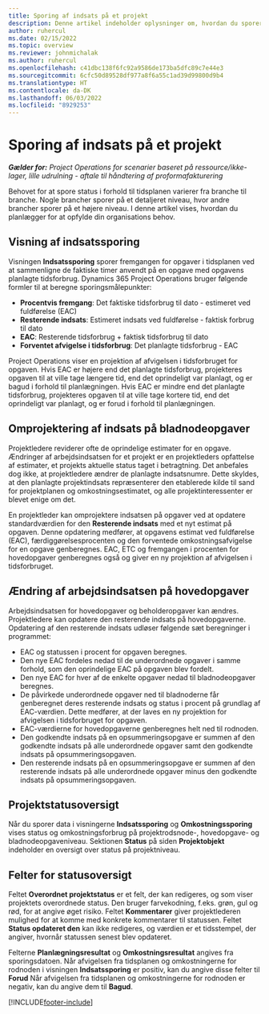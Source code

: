 ```yaml
---
title: Sporing af indsats på et projekt
description: Denne artikel indeholder oplysninger om, hvordan du sporer projektindsats og arbejdets fremgang.
author: ruhercul
ms.date: 02/15/2022
ms.topic: overview
ms.reviewer: johnmichalak
ms.author: ruhercul
ms.openlocfilehash: c41dbc138f6fc92a9586de173ba5dfc89c7e44e3
ms.sourcegitcommit: 6cfc50d89528df977a8f6a55c1ad39d99800d9b4
ms.translationtype: HT
ms.contentlocale: da-DK
ms.lasthandoff: 06/03/2022
ms.locfileid: "8929253"
---
```

# <a name="project-effort-tracking"></a>Sporing af indsats på et projekt

_**Gælder for:** Project Operations for scenarier baseret på ressource/ikke-lager, lille udrulning - aftale til håndtering af proformafakturering_

Behovet for at spore status i forhold til tidsplanen varierer fra branche til branche. Nogle brancher sporer på et detaljeret niveau, hvor andre brancher sporer på et højere niveau. I denne artikel vises, hvordan du planlægger for at opfylde din organisations behov.

## <a name="effort-tracking-view"></a>Visning af indsatssporing

Visningen **Indsatssporing** sporer fremgangen for opgaver i tidsplanen ved at sammenligne de faktiske timer anvendt på en opgave med opgavens planlagte tidsforbrug. Dynamics 365 Project Operations bruger følgende formler til at beregne sporingsmålepunkter:

- **Procentvis fremgang**: Det faktiske tidsforbrug til dato - estimeret ved fuldførelse (EAC) 
- **Resterende indsats**: Estimeret indsats ved fuldførelse - faktisk forbrug til dato 
- **EAC**: Resterende tidsforbrug + faktisk tidsforbrug til dato 
- **Forventet afvigelse i tidsforbrug**: Det planlagte tidsforbrug - EAC

Project Operations viser en projektion af afvigelsen i tidsforbruget for opgaven. Hvis EAC er højere end det planlagte tidsforbrug, projekteres opgaven til at ville tage længere tid, end det oprindeligt var planlagt, og er bagud i forhold til planlægningen. Hvis EAC er mindre end det planlagte tidsforbrug, projekteres opgaven til at ville tage kortere tid, end det oprindeligt var planlagt, og er forud i forhold til planlægningen.

## <a name="reprojecting-effort-on-leaf-node-tasks"></a>Omprojektering af indsats på bladnodeopgaver

Projektledere reviderer ofte de oprindelige estimater for en opgave. Ændringer af arbejdsindsatsen for et projekt er en projektleders opfattelse af estimater, et projekts aktuelle status taget i betragtning. Det anbefales dog ikke, at projektledere ændrer de planlagte indsatsnumre. Dette skyldes, at den planlagte projektindsats repræsenterer den etablerede kilde til sand for projektplanen og omkostningsestimatet, og alle projektinteressenter er blevet enige om det.

En projektleder kan omprojektere indsatsen på opgaver ved at opdatere standardværdien for den **Resterende indsats** med et nyt estimat på opgaven. Denne opdatering medfører, at opgavens estimat ved fuldførelse (EAC), færdiggørelsesprocenten og den forventede omkostningsafvigelse for en opgave genberegnes. EAC, ETC og fremgangen i procenten for hovedopgaver genberegnes også og giver en ny projektion af afvigelsen i tidsforbruget.

## <a name="reprojection-of-effort-on-summary-tasks"></a>Ændring af arbejdsindsatsen på hovedopgaver

Arbejdsindsatsen for hovedopgaver og beholderopgaver kan ændres. Projektledere kan opdatere den resterende indsats på hovedopgaverne. Opdatering af den resterende indsats udløser følgende sæt beregninger i programmet:

- EAC og statussen i procent for opgaven beregnes.
- Den nye EAC fordeles nedad til de underordnede opgaver i samme forhold, som den oprindelige EAC på opgaven blev fordelt.
- Den nye EAC for hver af de enkelte opgaver nedad til bladnodeopgaver beregnes. 
- De påvirkede underordnede opgaver ned til bladnoderne får genberegnet deres resterende indsats og status i procent på grundlag af EAC-værdien. Dette medfører, at der laves en ny projektion for afvigelsen i tidsforbruget for opgaven. 
- EAC-værdierne for hovedopgaverne genberegnes helt ned til rodnoden.
- Den godkendte indsats på en opsummeringsopgave er summen af den godkendte indsats på alle underordnede opgaver samt den godkendte indsats på opsummeringsopgaven.
- Den resterende indsats på en opsummeringsopgave er summen af den resterende indsats på alle underordnede opgaver minus den godkendte indsats på opsummeringsopgaven.

## <a name="project-status-summary"></a>Projektstatusoversigt

Når du sporer data i visningerne **Indsatssporing** og **Omkostningssporing** vises status og omkostningsforbrug på projektrodsnode-, hovedopgave- og bladnodeopgaveniveau. Sektionen **Status** på siden **Projektobjekt** indeholder en oversigt over status på projektniveau.

## <a name="status-summary-fields"></a>Felter for statusoversigt

Feltet **Overordnet projektstatus** er et felt, der kan redigeres, og som viser projektets overordnede status. Den bruger farvekodning, f.eks. grøn, gul og rød, for at angive øget risiko. Feltet **Kommentarer** giver projektlederen mulighed for at komme med konkrete kommentarer til statussen. Feltet **Status opdateret den** kan ikke redigeres, og værdien er et tidsstempel, der angiver, hvornår statussen senest blev opdateret.

Felterne **Planlægningsresultat** og **Omkostningsresultat** angives fra sporingsdatoen. Når afvigelsen fra tidsplanen og omkostningerne for rodnoden i visningen **Indsatssporing** er positiv, kan du angive disse felter til **Forud** Når afvigelsen fra tidsplanen og omkostningerne for rodnoden er negativ, kan du angive dem til **Bagud**.


[!INCLUDE[footer-include](../includes/footer-banner.md)]
